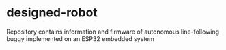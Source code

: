# designed-robot
Repository contains information and firmware of autonomous line-following buggy implemented on an ESP32 embedded system
